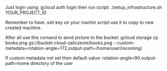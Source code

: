 Just login using:
gcloud auth login
then run script:
./setup_infrastructure.sh YOUR_PROJECT_ID

Remember to have .ssh key on your machin script use it to copy to new created machine.

After all use this comand to send picture to the bucket:
gcloud storage cp books.png gs://bucket-cloud-zaliczenie/books.png --custom-metadata=rotation-angle=172,output-path=/home/user/incoming/

If custom metadata not set then default value:
rotation-angle=90
output-path=home directory of the user
